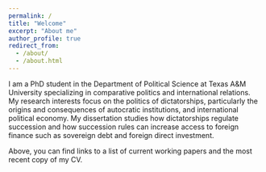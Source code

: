 ```yaml
---
permalink: /
title: "Welcome"
excerpt: "About me"
author_profile: true
redirect_from: 
  - /about/
  - /about.html
---
```


I am a PhD student in the Department of Political Science at Texas A&M University specializing in comparative politics and international relations. My research interests focus on the politics of dictatorships, particularly the origins and consequences of autocratic institutions, and international political economy. My dissertation studies how dictatorships regulate succession and how succession rules can increase access to foreign finance such as sovereign debt and foreign direct investment.

Above, you can find links to a list of current working papers and the most recent copy of my CV.

